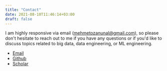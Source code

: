 ```yaml
---
title: "Contact"
date: 2021-08-10T11:46:14+03:00
draft: false
---
```


I am highly responsive via email (mehmetozanunal@gmail.com), so please don't hesitate to reach out to me if you have any questions or if you'd like to discuss topics related to big data, data engineering, or ML engineering.

* [Email](mailto:mehmetozanunal@gmail.com)
* [Github](https://github.com/mozanunal)
* [Scholar](https://scholar.google.com/citations?user=u_HbXUUAAAAJ&hl=en)
